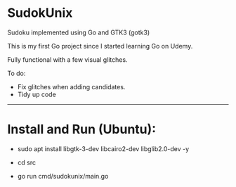 # SudokUnix
Sudoku implemented using Go and GTK3 (gotk3)

This is my first Go project since I started learning Go on Udemy.

Fully functional with a few visual glitches.

To do: 
- Fix glitches when adding candidates.
- Tidy up code

---------------------

# Install and Run (Ubuntu):

- sudo apt install libgtk-3-dev libcairo2-dev libglib2.0-dev -y

- cd src

- go run cmd/sudokunix/main.go
